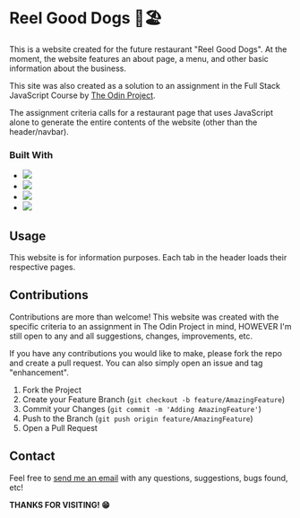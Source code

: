 # Reel Good Dogs 🌭🏖️

This is a website created for the future restaurant "Reel Good Dogs". At the moment, the website features an about page, a menu, and other basic information about the business. 

This site was also created as a solution to an assignment in the Full Stack JavaScript Course by [The Odin Project](https://theodinproject.com). 

The assignment criteria calls for a restaurant page that uses JavaScript alone to generate the entire contents of the website (other than the header/navbar).

### Built With
* <img src="https://img.shields.io/badge/HTML5-E34F26?style=for-the-badge&logo=html5&logoColor=white" />
* <img src="https://img.shields.io/badge/CSS3-1572B6?style=for-the-badge&logo=css3&logoColor=white" />
* <img src="https://img.shields.io/badge/JavaScript-323330?style=for-the-badge&logo=javascript&logoColor=F7DF1E" />
* <img src="https://img.shields.io/badge/Webpack-8DD6F9?style=for-the-badge&logo=Webpack&logoColor=white" />

## Usage

This website is for information purposes. Each tab in the header loads their respective pages.

## Contributions

Contributions are more than welcome! This website was created with the specific criteria to an assignment in The Odin Project in mind, HOWEVER I'm still open to any and all suggestions, changes, improvements, etc.

If you have any contributions you would like to make, please fork the repo and create a pull request. You can also simply open an issue and tag "enhancement". 

1. Fork the Project
2. Create your Feature Branch (```git checkout -b feature/AmazingFeature```)
3. Commit your Changes (```git commit -m 'Adding AmazingFeature'```)
4. Push to the Branch (```git push origin feature/AmazingFeature```)
5. Open a Pull Request

## Contact

Feel free to [send me an email](mailto:kmfoster212@gmail.com) with any questions, suggestions, bugs found, etc!

**THANKS FOR VISITING! 😁**